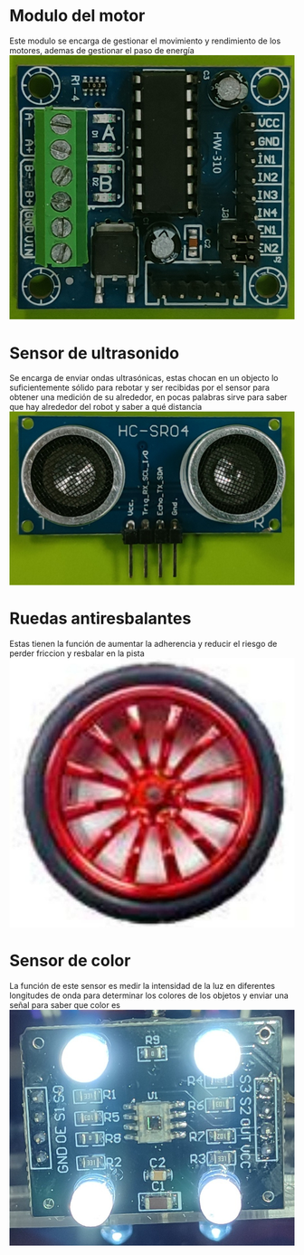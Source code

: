 # Modulo del motor
Este modulo se encarga de gestionar el movimiento y rendimiento de los motores, ademas de gestionar el paso de energía
![modulo](https://github.com/nestoxuy/OSCORP/blob/main/FOTOS/modulo_de_motores.jpg "mudulo del motor")

# Sensor de ultrasonido
Se encarga de enviar ondas ultrasónicas, estas chocan en un objecto lo suficientemente sólido para rebotar y ser recibidas por el sensor para obtener una medición de su alrededor, en pocas palabras sirve para saber que hay alrededor del robot y saber a qué distancia 
![Sensor_de_ultrasonido](https://github.com/nestoxuy/OSCORP/blob/main/FOTOS/sensor_ultrasonido.jpg "sensor_ultrasonido")

# Ruedas antiresbalantes
Estas tienen la función de aumentar la adherencia y reducir el riesgo de perder friccion y resbalar en la pista 
![Ruedas_antiresbalantes](https://github.com/nestoxuy/OSCORP/blob/main/FOTOS/ruedas_antiresbalantes.jpg "Ruedas antiresbalantes")

# Sensor de color
La función de este sensor es medir la intensidad de la luz en diferentes longitudes de onda para determinar los colores de los objetos y enviar una señal para saber que color es
![Sensor_de_color](https://github.com/nestoxuy/OSCORP/blob/main/FOTOS/sensor_de_color.jpg "Sensor_de_color")
